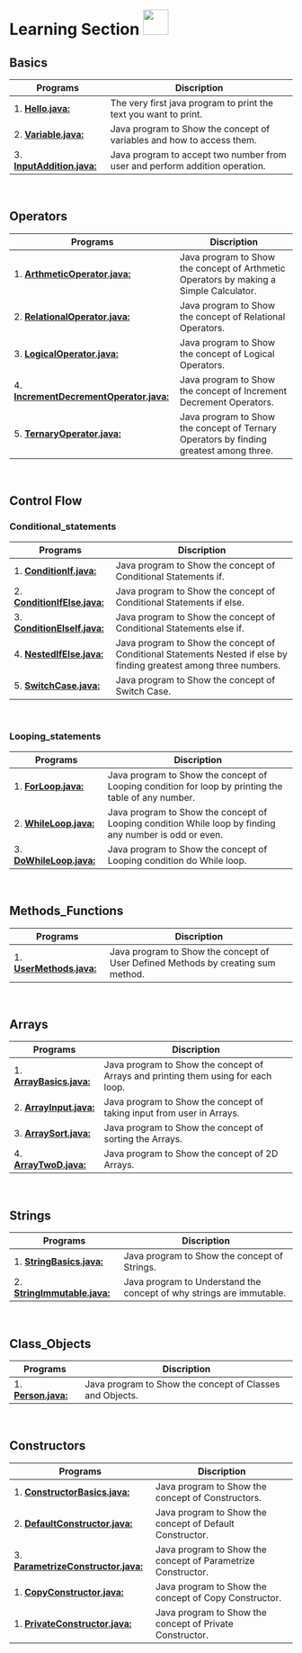 # Learning Section <img src="https://i.imgur.com/ARXvPUn.gif"  height=45px>

## Basics

| Programs                                           |Discription                             |
|----------------------------------------------------|----------------------------------------|
|1. **[Hello.java:](src/basics/Hello.java)**| The very first java program to print the text you want to print.|
|2. **[Variable.java:](src/basics/Variable.java)**| Java program to Show the concept of variables and how to access them.|
|3. **[InputAddition.java:](src/basics/InputAddition.java)**| Java program to accept two number from user and perform addition operation.|
<br>

## Operators

| Programs                                           |Discription                             |
|----------------------------------------------------|----------------------------------------|
|1. **[ArthmeticOperator.java:](src/operators/ArthmeticOperator.java)**| Java program to Show the concept of Arthmetic Operators by making a Simple Calculator.|
|2. **[RelationalOperator.java:](src/operators/RelationalOperator.java)**| Java program to Show the concept of Relational Operators.|
|3. **[LogicalOperator.java:](src/operators/LogicalOperator.java)**| Java program to Show the concept of Logical Operators.|
|4. **[IncrementDecrementOperator.java:](src/operators/IncrementDecrementOperator.java)**| Java program to Show the concept of Increment Decrement Operators.|
|5. **[TernaryOperator.java:](src/operators/TernaryOperator.java)**| Java program to Show the concept of Ternary Operators by finding greatest among three.|
<br>

## Control Flow 

### Conditional_statements

| Programs                                           |Discription                             |
|----------------------------------------------------|----------------------------------------|
|1. **[ConditionIf.java:](src/control_flow/conditional_statements/ConditionIf.java)**| Java program to Show the concept of Conditional Statements if.|
|2. **[ConditionIfElse.java:](src/control_flow/conditional_statements/ConditionIfElse.java)**| Java program to Show the concept of Conditional Statements if else.|
|3. **[ConditionElseIf.java:](src/control_flow/conditional_statements/ConditionElseIf.java)**| Java program to Show the concept of Conditional Statements else if.|
|4. **[NestedIfElse.java:](src/control_flow/conditional_statements/NestedIfElse.java)**| Java program to Show the concept of Conditional Statements Nested if else by finding greatest among three numbers.|
|5. **[SwitchCase.java:](src/control_flow/conditional_statements/SwitchCase.java)**| Java program to Show the concept of Switch Case.|
<br>

### Looping_statements

| Programs                                           |Discription                             |
|----------------------------------------------------|----------------------------------------|
|1. **[ForLoop.java:](src/control_flow/looping_statements/ForLoop.java)**| Java program to Show the concept of Looping condition for loop by printing the table of any number.|
|2. **[WhileLoop.java:](src/control_flow/looping_statements/WhileLoop.java)**| Java program to Show the concept of Looping condition While loop by finding any number is odd or even.|
|3. **[DoWhileLoop.java:](src/control_flow/looping_statements/DoWhileLoop.java)**| Java program to Show the concept of Looping condition do While loop.|
<br>


## Methods_Functions

| Programs                                           |Discription                             |
|----------------------------------------------------|----------------------------------------|
|1. **[UserMethods.java:](src/methods_functions/UserMethods.java)**| Java program to Show the concept of User Defined Methods by creating sum method.|
<br>

## Arrays

| Programs                                           |Discription                             |
|----------------------------------------------------|----------------------------------------|
|1. **[ArrayBasics.java:](src/arrays/ArrayBasics.java)**| Java program to Show the concept of Arrays and printing them using for each loop.|
|2. **[ArrayInput.java:](src/arrays/ArrayInput.java)**| Java program to Show the concept of taking input from user in Arrays.|
|3. **[ArraySort.java:](src/arrays/ArraySort.java)**| Java program to Show the concept of sorting the Arrays.|
|4. **[ArrayTwoD.java:](src/arrays/ArrayTwoD.java)**| Java program to Show the concept of 2D Arrays.|
<br>

## Strings

| Programs                                           |Discription                             |
|----------------------------------------------------|----------------------------------------|
|1. **[StringBasics.java:](src/strings/StringBasics.java)**| Java program to Show the concept of Strings.|
|2. **[StringImmutable.java:](src/strings/StringImmutable.java)**| Java program to Understand the concept of why strings are immutable.|
<br>

## Class_Objects

| Programs                                           |Discription                             |
|----------------------------------------------------|----------------------------------------|
|1. **[Person.java:](src/class_objects/Person.java)**| Java program to Show the concept of Classes and Objects.|
<br>

## Constructors

| Programs                                           |Discription                             |
|----------------------------------------------------|----------------------------------------|
|1. **[ConstructorBasics.java:](src/constructors/ConstructorBasics.java)**| Java program to Show the concept of Constructors.|
|2. **[DefaultConstructor.java:](src/constructors/DefaultConstructor.java)**| Java program to Show the concept of Default Constructor.|
|3. **[ParametrizeConstructor.java:](src/constructors/ParametrizeConstructor.java)**| Java program to Show the concept of Parametrize Constructor.|
|1. **[CopyConstructor.java:](src/constructors/CopyConstructor.java)**| Java program to Show the concept of Copy Constructor.|
|1. **[PrivateConstructor.java:](src/constructors/PrivateConstructor.java)**| Java program to Show the concept of Private Constructor.|
<br>